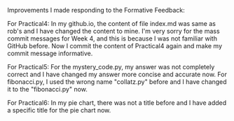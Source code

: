  Improvements I made responding to the Formative Feedback:

For Practical4:
In my github.io, the content of file index.md was same as rob's and I have changed the content to mine.
I'm very sorry for the mass commit messages for Week 4, and this is because I was not familiar with GitHub before. Now I commit the content of Practical4 again and make my commit message informative.

For Practical5:
For the mystery_code.py, my answer was not completely correct and I have changed my answer more concise and accurate now.
For fibonacci.py, I used the wrong name "collatz.py" before and I have changed it to the "fibonacci.py" now.
 
For Practical6:
In my pie chart, there was not a title before and I have added a specific title for the pie chart now.

